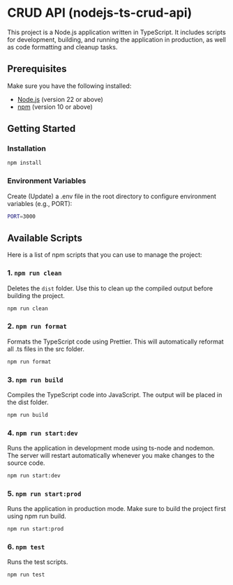 # CRUD API (nodejs-ts-crud-api)
This project is a Node.js application written in TypeScript. It includes scripts for development, building, and running the application in production, as well as code formatting and cleanup tasks.

## Prerequisites

Make sure you have the following installed:

- [Node.js](https://nodejs.org/) (version 22 or above)
- [npm](https://www.npmjs.com/) (version 10 or above)

## Getting Started

### Installation

```bash
npm install
```
###  Environment Variables
Create (Update) a .env file in the root directory to configure environment variables (e.g., PORT):
```bash
PORT=3000
```
## Available Scripts
Here is a list of npm scripts that you can use to manage the project:

### 1. `npm run clean`

Deletes the `dist` folder. Use this to clean up the compiled output before building the project.

```bash
npm run clean
```

###  2. `npm run format`
Formats the TypeScript code using Prettier. This will automatically reformat all .ts files in the src folder.

```bash
npm run format
```
###  3. `npm run build`
Compiles the TypeScript code into JavaScript. The output will be placed in the dist folder.

```bash
npm run build
```

###  4. `npm run start:dev`
Runs the application in development mode using ts-node and nodemon. The server will restart automatically whenever you make changes to the source code.

```bash
npm run start:dev
```

###  5. `npm run start:prod`
Runs the application in production mode. Make sure to build the project first using npm run build.
```bash
npm run start:prod
```

###  6. `npm test`
Runs the test scripts.
```bash
npm run test
```